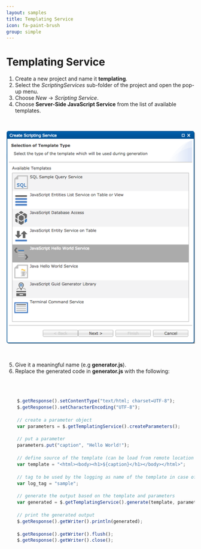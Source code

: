 ```yaml
---
layout: samples
title: Templating Service
icon: fa-paint-brush
group: simple
---
```


Templating Service
===

1. Create a new project and name it **templating**.
2. Select the *ScriptingServices* sub-folder of the project and open the pop-up menu.
3. Choose *New* -> *Scripting Service*.
4. Choose **Server-Side JavaScript Service** from the list of available templates.

<br>

![New JavaScript service Wizard](images/new_javascript_service_wizard.png)

<br>

5. Give it a meaningful name (e.g **generator.js**).
6. Replace the generated code in **generator.js** with the following:

<br>

```javascript

	$.getResponse().setContentType("text/html; charset=UTF-8");
	$.getResponse().setCharacterEncoding("UTF-8");
	
	// create a parameter object
	var parameters = $.getTemplatingService().createParameters();
	
	// put a parameter
	parameters.put("caption", "Hello World!");
	
	// define source of the template (can be load from remote location as well)
	var template = "<html><body><h1>${caption}</h1></body></html>";
	
	// tag to be used by the logging as name of the template in case of failure
	var log_tag = "sample";
	
	// generate the output based on the template and parameters
	var generated = $.getTemplatingService().generate(template, parameters, log_tag);
	
	// print the generated output
	$.getResponse().getWriter().println(generated);
	
	$.getResponse().getWriter().flush();
	$.getResponse().getWriter().close();

```
